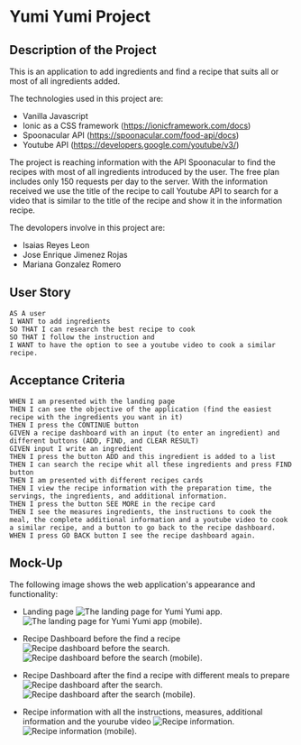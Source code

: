 # Yumi Yumi Project

## Description of the Project

This is an application to add ingredients and find a recipe that suits all or most of all ingredients added.

The technologies used in this project are:

- Vanilla Javascript
- Ionic as a CSS framework (https://ionicframework.com/docs)
- Spoonacular API (https://spoonacular.com/food-api/docs)
- Youtube API (https://developers.google.com/youtube/v3/)

The project is reaching information with the API Spoonacular to find the recipes with most of all ingredients introduced by the user. The free plan includes only 150 requests per day to the server.
With the information received we use the title of the recipe to call Youtube API to search for a video that is similar to the title of the recipe and show it in the information recipe.

The devolopers involve in this project are:

- Isaias Reyes Leon
- Jose Enrique Jimenez Rojas
- Mariana Gonzalez Romero

## User Story

```
AS A user
I WANT to add ingredients
SO THAT I can research the best recipe to cook
SO THAT I follow the instruction and
I WANT to have the option to see a youtube video to cook a similar recipe.
```

## Acceptance Criteria

```
WHEN I am presented with the landing page
THEN I can see the objective of the application (find the easiest recipe with the ingredients you want in it)
THEN I press the CONTINUE button
GIVEN a recipe dashboard with an input (to enter an ingredient) and different buttons (ADD, FIND, and CLEAR RESULT)
GIVEN input I write an ingredient
THEN I press the button ADD and this ingredient is added to a list
THEN I can search the recipe whit all these ingredients and press FIND button
THEN I am presented with different recipes cards
THEN I view the recipe information with the preparation time, the servings, the ingredients, and additional information.
THEN I press the button SEE MORE in the recipe card
THEN I see the measures ingredients, the instructions to cook the meal, the complete additional information and a youtube video to cook a similar recipe, and a button to go back to the recipe dashboard.
WHEN I press GO BACK button I see the recipe dashboard again.
```

## Mock-Up

The following image shows the web application's appearance and functionality:

- Landing page
  ![The landing page for Yumi Yumi app.](./assets/images/image-1-1.png)
  ![The landing page for Yumi Yumi app (mobile).](./assets/images/image-1-2.png)

- Recipe Dashboard before the find a recipe
  ![Recipe dashboard before the search.](./assets/images/image-2-1.png)
  ![Recipe dashboard before the search (mobile).](./assets/images/image-2-2.png)

- Recipe Dashboard after the find a recipe with different meals to prepare
  ![Recipe dashboard after the search.](./assets/images/image-3-1.png)
  ![Recipe dashboard after the search (mobile).](./assets/images/image-3-2.png)

- Recipe information with all the instructions, measures, additional information and the yourube video
  ![Recipe information.](./assets/images/image-4-1.png)
  ![Recipe information (mobile).](./assets/images/image-4-2.png)
